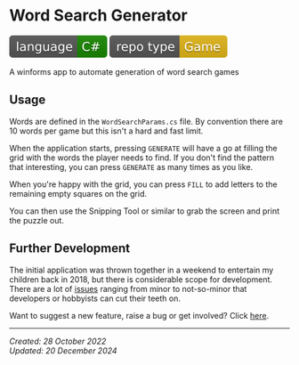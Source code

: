 # Word Search Generator

<a href="https://docs.microsoft.com/en-us/dotnet/csharp/"><img src="https://raw.githubusercontent.com/Wycott/RepositoryResources/main/Graphics/language-csharp.svg" title="Language C#" alt="Language C#"></a>
<a href="https://github.com/Wycott/RepositoryResources/blob/main/REPOTYPE.md"><img src="https://raw.githubusercontent.com/Wycott/RepositoryResources/main/Graphics/repo%20type-Game-yellow.svg" title="Game" alt="Game"></a>

A winforms app to automate generation of word search games

## Usage

Words are defined in the `WordSearchParams.cs` file. By convention there are 10 words per game but this isn't a hard and fast limit.

When the application starts, pressing `GENERATE` will have a go at filling the grid with the words the player needs to find. If you don't find the pattern that interesting, you can press `GENERATE` as many times as you like.

When you're happy with the grid, you can press `FILL` to add letters to the remaining empty squares on the grid.

You can then use the Snipping Tool or similar to grab the screen and print the puzzle out.

## Further Development

The initial application was thrown together in a weekend to entertain my children back in 2018, but there is considerable scope for development. There are a lot of [issues](https://github.com/Wycott/WordSearchGenerator/issues) ranging from minor to not-so-minor that developers or hobbyists can cut their teeth on.

Want to suggest a new feature, raise a bug or get involved? Click [here](https://github.com/Wycott/WordSearchGenerator/discussions).

---

*Created: 28 October 2022*  
*Updated: 20 December 2024*
